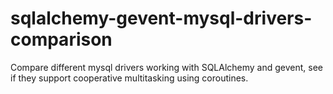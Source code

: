 sqlalchemy-gevent-mysql-drivers-comparison
==========================================

Compare different mysql drivers working with SQLAlchemy and gevent, see if they support cooperative multitasking using coroutines.
